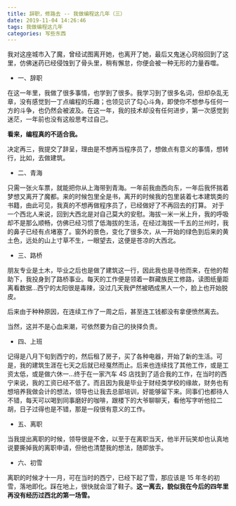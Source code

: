 ```yaml
---
title: 辞职，修路去 -- 我做编程这几年（三）
date: 2019-11-04 14:26:46
tags: 我做编程这几年
categories: 写些东西
---
```


我对这座城市入了魔，曾经试图离开她，也离开了她，最后又鬼迷心窍般回到了这里，仿佛迷药已经侵蚀到了骨头里，稍有懈怠，你便会被一种无形的力量吞噬。

- 一、辞职

在这一年里，我做了很多事情，也学到了很多。我学习到了很多名词，但却杂乱无章，没有感觉到一丁点编程的乐趣；也领见识了勾心斗角，即使你不想参与任何一方的斗争，也仍然会被波及。在这一年，我的技术却没有任何进步，第一次感觉到迷茫，一年前也没有这般思考过自己。

**看来，编程真的不适合我。**

决定再三，我提交了辞呈，理由是不想再当程序员了，想做点有意义的事情，想转行，比如，去做建筑。

- 二、青海

只需一张火车票，就能把你从上海带到青海。一年前我由西向东，一年后我怀揣着梦想又离开了魔都。来的时候包里全是书，离开的时候我的包里装着七本建筑类的书籍，由此可见，我真的不想再做程序员了，已经做好了不再回去的打算。
对于一个西北人来说，回到大西北是对自己莫大的安慰。海拔一米一米上升，我的呼吸却不是那么顺畅，仿佛已经习惯了低海拔的生活，在经过海拔一千五的兰州时，我的鼻子已经有点堵塞了。窗外的景色，变化了很多次，从一开始的绿色到后来的黄土色，远处的山上寸草不生，一眼望去，这便是苍凉的大西北。

- 三、路桥

朋友专业是土木，毕业之后也是做了建筑这一行，因此我也是寻他而来，在他的帮助下，我投身到了路桥事业。每天的工作便是领着一群藏族民工修路，读图纸量距离看数据...西宁的太阳很是毒辣，没过几天我俨然被晒成黑人一个，脸上也开始脱皮。

后来由于种种原因，在连续工作了一周之后，甚至连工钱都没有拿便愤然离去。

当然，这并不是心血来潮，可依然要为自己的抉择负责。

- 四、上班

记得是八月下旬到西宁的，然后租了房子，买了各种电器，开始了新的生活。可是，我的建筑生涯在七天之后就已经戛然而止。后来也连续找了其他工作，或是工资太低，或是做六休一...终于在一家汽车 4S 店找到了适合我的工作，在当时的西宁来说，我的工资已经不低了。而且因为我是毕业于财经类学校的缘故，财务也有想培养我做会计的想法，领导也让我去总部培训，好能够留下来。同事们也都待人不错，每天可以喝到同事磨好的咖啡，跟楼下的大爷聊聊天，看他写字听他拉二胡，日子过得也是不错，那是一段很有意义的工作。

- 五、离职

当我提出离职的时候，领导很是不舍，以至于在离职当天，他半开玩笑却也认真地说要撕掉我的离职申请，但他也清楚我的想法，随即放手。

- 六、初雪

离职的时候才十一月，可在当时的西宁，已经下起了雪，那应该是 15 年冬的初雪，落地即化。踩在地上，很快就会湿了鞋子。**这一离去，貌似我在今后的四年里再没有经历过西北的第一场雪。**
